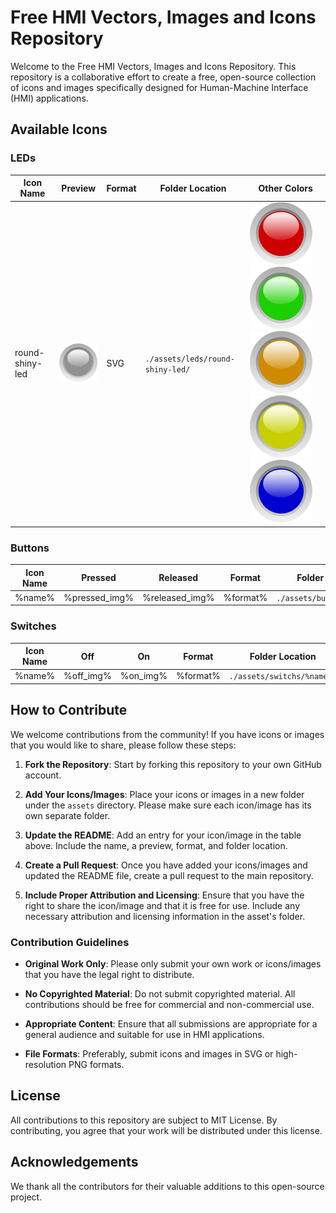 # Free HMI Vectors, Images and Icons Repository

Welcome to the Free HMI Vectors, Images and Icons Repository. This repository is a collaborative effort to create a free, open-source collection of icons and images specifically designed for Human-Machine Interface (HMI) applications.

## Available Icons

### LEDs

| Icon Name       | Preview                                                         | Format | Folder Location                  | Other Colors                                                                                                                                                                                                                                                                                                                            |
| --------------- | --------------------------------------------------------------- | ------ | -------------------------------- | --------------------------------------------------------------------------------------------------------------------------------------------------------------------------------------------------------------------------------------------------------------------------------------------------------------------------------------- |
| round-shiny-led | ![grey](./assets/leds/round-shiny-led/round-shiny-led-grey.svg) | SVG    | `./assets/leds/round-shiny-led/` | ![red](./assets/leds/round-shiny-led/round-shiny-led-red.svg) ![green](./assets/leds/round-shiny-led/round-shiny-led-green.svg) ![orange](./assets/leds/round-shiny-led/round-shiny-led-orange.svg) ![yellow](./assets/leds/round-shiny-led/round-shiny-led-yellow.svg) ![blue](./assets/leds/round-shiny-led/round-shiny-led-blue.svg) |

### Buttons

| Icon Name | Pressed       | Released       | Format   | Folder Location            | Other States |
| --------- | ------------- | -------------- | -------- | -------------------------- | ------------ |
| %name%    | %pressed_img% | %released_img% | %format% | `./assets/buttons/%name%/` |              |

### Switches

| Icon Name | Off       | On       | Format   | Folder Location            | Other States |
| --------- | --------- | -------- | -------- | -------------------------- | ------------ |
| %name%    | %off_img% | %on_img% | %format% | `./assets/switchs/%name%/` |              |

## How to Contribute

We welcome contributions from the community! If you have icons or images that you would like to share, please follow these steps:

1. **Fork the Repository**: Start by forking this repository to your own GitHub account.

2. **Add Your Icons/Images**: Place your icons or images in a new folder under the `assets` directory. Please make sure each icon/image has its own separate folder.

3. **Update the README**: Add an entry for your icon/image in the table above. Include the name, a preview, format, and folder location.

4. **Create a Pull Request**: Once you have added your icons/images and updated the README file, create a pull request to the main repository.

5. **Include Proper Attribution and Licensing**: Ensure that you have the right to share the icon/image and that it is free for use. Include any necessary attribution and licensing information in the asset's folder.

### Contribution Guidelines

- **Original Work Only**: Please only submit your own work or icons/images that you have the legal right to distribute.

- **No Copyrighted Material**: Do not submit copyrighted material. All contributions should be free for commercial and non-commercial use.

- **Appropriate Content**: Ensure that all submissions are appropriate for a general audience and suitable for use in HMI applications.

- **File Formats**: Preferably, submit icons and images in SVG or high-resolution PNG formats.

## License

All contributions to this repository are subject to MIT License. By contributing, you agree that your work will be distributed under this license.

## Acknowledgements

We thank all the contributors for their valuable additions to this open-source project.
